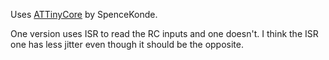 Uses [ATTinyCore](https://github.com/SpenceKonde/ATTinyCore/) by SpenceKonde.

One version uses ISR to read the RC inputs and one doesn't. I think the ISR one has less jitter even though it should be the opposite.
